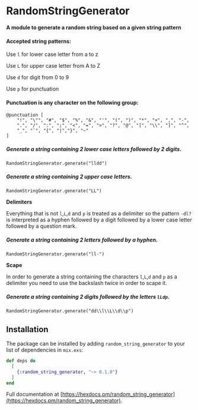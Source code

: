 # RandomStringGenerator

**A module to generate a random string based on a given string pattern**

#### Accepted string patterns:

  Use `l` for lower case letter from a to z
  
  Use `L` for upper case letter from A to Z
  
  Use `d` for digit from 0 to 9
  
  Use `p` for punctuation

#### Punctuation is any character on the following group:

    @punctuation [
        "!", "\"", "#", "$", "%", "&", "'", "(", ")", "*", "+", ",", "-",
        ".", "/", ":", ";", "<", "=", ">", "?", "@", "[", "\\", "]", "^",
        "_", "`", "{", "|","}", "~"
    ]

##### Generate a string containing 2 lower case letters followed by 2 digits.
      
    RandomStringGenerator.generate("lldd")

##### Generate a string containing 2 upper case letters.
      
    RandomStringGenerator.generate("LL")

**Delimiters**

  Everything that is not `l`,`L`,`d` and `p` is treated as a delimiter so the
  pattern `-dl?` is interpreted as a hyphen followed by a digit followed by
  a lower case letter followed by a question mark.

##### Generate a string containing 2 letters followed by a hyphen.
    
    RandomStringGenerator.generate("ll-")

**Scape**

  In order to generate a string containing the characters `l`,`L`,`d` and `p`
  as a delimiter you need to use the backslash twice in order to scape it.

##### Generate a string containing 2 digits followed by the letters `lLdp`.
    
    RandomStringGenerator.generate("dd\\l\\L\\d\\p")

## Installation

The package can be installed by adding `random_string_generator` to your list of dependencies in `mix.exs`:

```elixir
def deps do
  [
    {:random_string_generator, "~> 0.1.0"}
  ]
end
```

Full documentation at [https://hexdocs.pm/random_string_generator](https://hexdocs.pm/random_string_generator).

